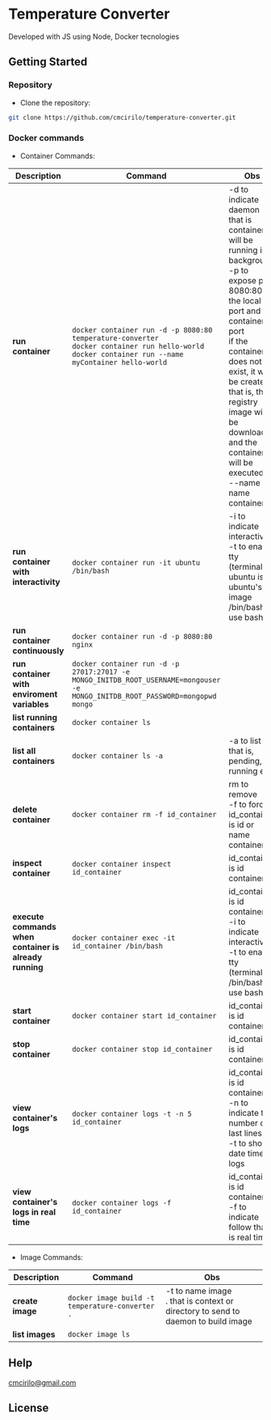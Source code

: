 # Temperature Converter

Developed with JS using Node, Docker tecnologies

## Getting Started

### Repository

- Clone the repository:

```sh
git clone https://github.com/cmcirilo/temperature-converter.git
```

### Docker commands

- Container Commands:

| Description                                            | Command                                                                                                                                                           | Obs                                                                                                                                                                                                                                                                                                                                |
| ------------------------------------------------------ | ----------------------------------------------------------------------------------------------------------------------------------------------------------------- | ---------------------------------------------------------------------------------------------------------------------------------------------------------------------------------------------------------------------------------------------------------------------------------------------------------------------------------- |
| **run container**                                      | `docker container run -d -p 8080:80 temperature-converter` <br /> `docker container run hello-world` <br /> `docker container run --name myContainer hello-world` | -d to indicate daemon that is container will be running in background <br /> -p to expose port <br /> 8080:80 is the local port and container's port<br /> if the container does not exist, it will be created, that is, the registry image will be downloaded and the container will be executed. <br /> --name to name container |
| **run container with interactivity**                   | `docker container run -it ubuntu /bin/bash`                                                                                                                       | -i to indicate interactivity<br /> -t to enable tty (terminal) <br /> ubuntu is ubuntu's image <br /> /bin/bash to use bash                                                                                                                                                                                                        |
| **run container continuously**                         | `docker container run -d -p 8080:80 nginx`                                                                                                                        |                                                                                                                                                                                                                                                                                                                                    |
| **run container with enviroment variables**            | `docker container run -d -p 27017:27017 -e MONGO_INITDB_ROOT_USERNAME=mongouser -e MONGO_INITDB_ROOT_PASSWORD=mongopwd mongo`                                     |                                                                                                                                                                                                                                                                                                                                    |
| **list running containers**                            | `docker container ls`                                                                                                                                             |                                                                                                                                                                                                                                                                                                                                    |
| **list all containers**                                | `docker container ls -a`                                                                                                                                          | -a to list all, that is, pending, running etc                                                                                                                                                                                                                                                                                      |
| **delete container**                                   | `docker container rm -f id_container`                                                                                                                             | rm to remove<br /> -f to force <br /> id_container is id or name container                                                                                                                                                                                                                                                         |
| **inspect container**                                  | `docker container inspect id_container`                                                                                                                           | id_container is id container                                                                                                                                                                                                                                                                                                       |
| **execute commands when container is already running** | `docker container exec -it id_container /bin/bash`                                                                                                                | id_container is id container <br /> -i to indicate interactivity<br /> -t to enable tty (terminal) <br/> /bin/bash to use bash                                                                                                                                                                                                     |
| **start container**                                    | `docker container start id_container`                                                                                                                             | id_container is id container                                                                                                                                                                                                                                                                                                       |
| **stop container**                                     | `docker container stop id_container`                                                                                                                              | id_container is id container                                                                                                                                                                                                                                                                                                       |
| **view container's logs**                              | `docker container logs -t -n 5 id_container`                                                                                                                      | id_container is id container <br/> -n to indicate the number of last lines <br/> -t to show date time in logs                                                                                                                                                                                                                      |
| **view container's logs in real time**                 | `docker container logs -f id_container`                                                                                                                           | id_container is id container <br/> -f to indicate follow that is real time                                                                                                                                                                                                                                                         |

- Image Commands:

| Description      | Command                                         | Obs                                                                                     |
| ---------------- | ----------------------------------------------- | --------------------------------------------------------------------------------------- |
| **create image** | `docker image build -t temperature-converter .` | -t to name image <br /> . that is context or directory to send to daemon to build image |
| **list images**  | `docker image ls`                               |                                                                                         |

## Help

cmcirilo@gmail.com

## License
